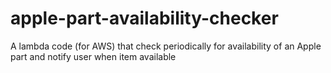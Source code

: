 # apple-part-availability-checker
A lambda code (for AWS) that check periodically for availability of an Apple part and notify user when item available

